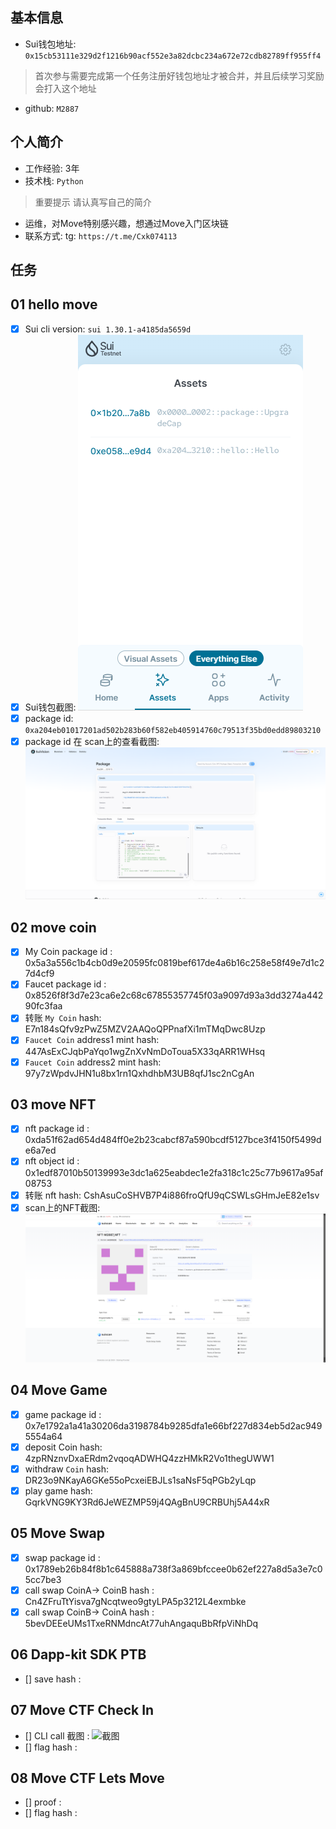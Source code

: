 ## 基本信息
- Sui钱包地址: `0x15cb53111e329d2f1216b90acf552e3a82dcbc234a672e72cdb82789ff955ff4`
> 首次参与需要完成第一个任务注册好钱包地址才被合并，并且后续学习奖励会打入这个地址
- github: `M2887`

## 个人简介
- 工作经验: 3年
- 技术栈: `Python` 
> 重要提示 请认真写自己的简介
- 运维，对Move特别感兴趣，想通过Move入门区块链
- 联系方式: tg: `https://t.me/Cxk074113` 

## 任务

##   01 hello move  
- [x] Sui cli version: `sui 1.30.1-a4185da5659d`
- [x] Sui钱包截图: ![Sui钱包截图](./images/SuiWallet.png)
- [x] package id: `0xa204eb01017201ad502b283b60f582eb405914760c79513f35bd0edd89803210`
- [x] package id 在 scan上的查看截图:![Scan截图](./images/SuiScan.png)

##   02 move coin
- [x] My Coin package id : 0x5a3a556c1b4cb0d9e20595fc0819bef617de4a6b16c258e58f49e7d1c27d4cf9
- [x] Faucet package id :  0x8526f8f3d7e23ca6e2c68c67855357745f03a9097d93a3dd3274a44290fc3faa
- [x] 转账 `My Coin` hash: E7n184sQfv9zPwZ5MZV2AAQoQPPnafXi1mTMqDwc8Uzp
- [x] `Faucet Coin` address1 mint hash: 447AsExCJqbPaYqo1wgZnXvNmDoToua5X33qARR1WHsq
- [x] `Faucet Coin` address2 mint hash: 97y7zWpdvJHN1u8bx1rn1QxhdhbM3UB8qfJ1sc2nCgAn

##   03 move NFT
- [x] nft package id : 0xda51f62ad654d484ff0e2b23cabcf87a590bcdf5127bce3f4150f5499de6a7ed
- [x] nft object id : 0x1edf87010b50139993e3dc1a625eabdec1e2fa318c1c25c77b9617a95af08753
- [x] 转账 nft  hash: CshAsuCoSHVB7P4i886froQfU9qCSWLsGHmJeE82e1sv
- [x] scan上的NFT截图:![Scan截图](./code/task3/scan.png)

##   04 Move Game
- [x] game package id : 0x7e1792a1a41a30206da3198784b9285dfa1e66bf227d834eb5d2ac9495554a64
- [x] deposit Coin hash: 4zpRNznvDxaERdm2vqoqADWHQ4zzHMkR2Vo1thegUWW1
- [x] withdraw `Coin` hash: DR23o9NKayA6GKe55oPcxeiEBJLs1saNsF5qPGb2yLqp
- [x] play game hash: GqrkVNG9KY3Rd6JeWEZMP59j4QAgBnU9CRBUhj5A44xR

##   05 Move Swap
- [x] swap package id : 0x1789eb26b84f8b1c645888a738f3a869bfccee0b62ef227a8d5a3e7c05cc7be3
- [x] call swap CoinA-> CoinB  hash : Cn4ZFruTtYisva7gNcqtweo9gtyLPA5p3212L4exmbke
- [x] call swap CoinB-> CoinA  hash : 5bevDEEeUMs1TxeRNMdncAt77uhAngaquBbRfpViNhDq

##   06 Dapp-kit SDK PTB
- [] save hash :

##   07 Move CTF Check In
- [] CLI call 截图 : ![截图](./images/你的图片地址)
- [] flag hash :

##   08 Move CTF Lets Move
- [] proof : 
- [] flag hash :
